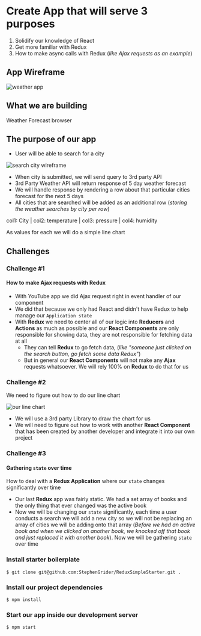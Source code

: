 # Create App that will serve 3 purposes
1. Solidify our knowledge of React
2. Get more familiar with Redux
3. How to make async calls with Redux (_like Ajax requests as an example_)

## App Wireframe
![weather app](https://i.imgur.com/r12RJmb.png)

## What we are building
Weather Forecast browser

## The purpose of our app
* User will be able to search for a city

![search city wireframe](https://i.imgur.com/iXe8ENX.png)

* When city is submitted, we will send query to 3rd party API
* 3rd Party Weather API will return response of 5 day weather forecast
* We will handle response by rendering a row about that particular cities forecast for the next 5 days
* All cities that are searched will be added as an additional row (_storing the weather searches by city per row_)

col1: City | col2: temperature | col3: pressure | col4: humidity

As values for each we will do a simple line chart

## Challenges
### Challenge #1

#### How to make Ajax requests with Redux
- With YouTube app we did Ajax request right in event handler of our component
- We did that because we only had React and didn't have Redux to help manage our `Application state`
- With **Redux** we need to center all of our logic into **Reducers** and **Actions** as much as possible and our **React Components** are only responsible for showing data, they are not responsible for fetching data at all
    + They can tell **Redux** to go fetch data, (_like "someone just clicked on the search button, go fetch some data Redux"_)
    + But in general our **React Components** will not make any **Ajax** requests whatsoever. We will rely 100% on **Redux** to do that for us

### Challenge #2
We need to figure out how to do our line chart

![our line chart](https://i.imgur.com/PFZWhzH.png)

* We will use a 3rd party Library to draw the chart for us
* We will need to figure out how to work with another **React Component** that has been created by another developer and integrate it into our own project

### Challenge #3

#### Gathering `state` over time
How to deal with a **Redux Application** where our `state` changes significantly over time
* Our last **Redux** app was fairly static. We had a set array of books and the only thing that ever changed was the active book
* Now we will be changing our `state` significantly, each time a user conducts a search we will add a new city so we will not be replacing an array of cities we will be adding onto that array (_Before we had an active book and when we clicked on another book, we knocked off that book and just replaced it with another book_). Now we will be gathering `state` over time

### Install starter boilerplate
`$ git clone git@github.com:StephenGrider/ReduxSimpleStarter.git .`

### Install our project dependencies
`$ npm install`

### Start our app inside our development server
`$ npm start`

